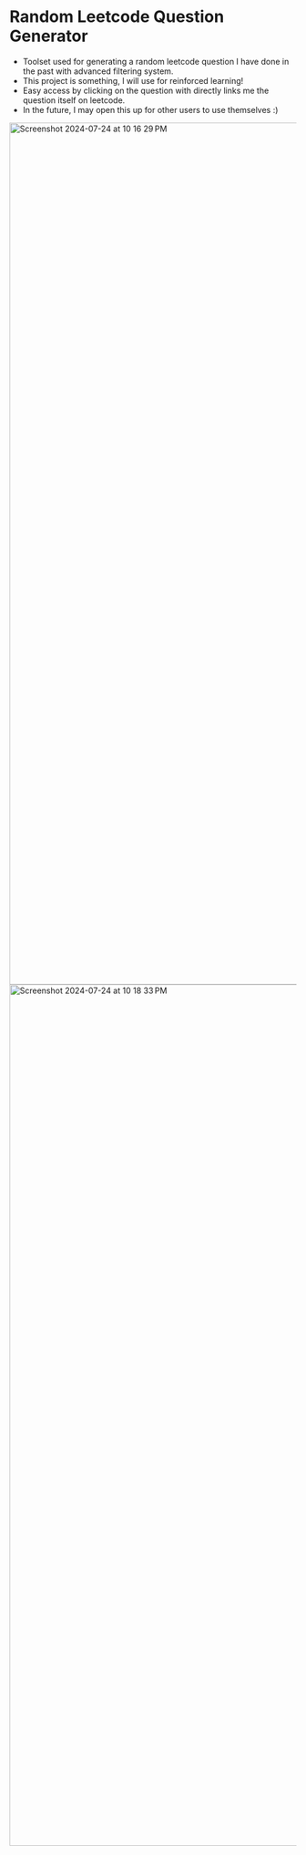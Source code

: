 # Random Leetcode Question Generator 
- Toolset used for generating a random leetcode question I have done in the past with advanced filtering system.
- This project is something, I will use for reinforced learning!
- Easy access by clicking on the question with directly links me the question itself on leetcode.
- In the future, I may open this up for other users to use themselves :) 
<img width="1512" alt="Screenshot 2024-07-24 at 10 16 29 PM" src="https://github.com/user-attachments/assets/02d6c35e-ebd0-465d-99b1-6f96e9d09c55">

<img width="1511" alt="Screenshot 2024-07-24 at 10 18 33 PM" src="https://github.com/user-attachments/assets/f46cd39f-b3c3-43e5-95a2-d2b8ff586d59">
